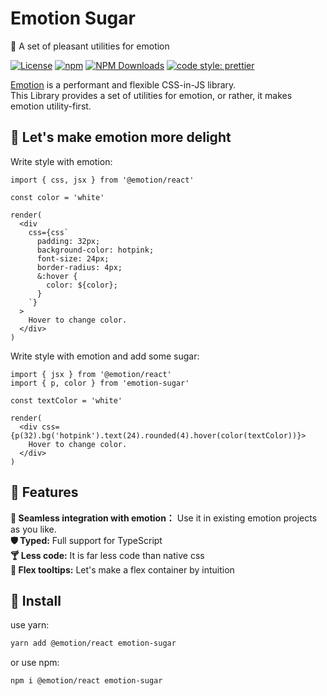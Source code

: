 # Emotion Sugar

🍭 A set of pleasant utilities for emotion

[![License](https://img.shields.io/npm/l/emotion-sugar.svg)](https://github.com/xcfox/emotion-sugar/blob/main/LICENSE)
[![npm](https://img.shields.io/npm/v/emotion-sugar.svg)](https://www.npmjs.com/package/emotion-sugar)
[![NPM Downloads](https://img.shields.io/npm/dm/emotion-sugar.svg?style=flat)](https://www.npmjs.com/package/emotion-sugar)
[![code style: prettier](https://img.shields.io/badge/code_style-prettier-ff69b4.svg)](https://github.com/prettier/prettier)

[Emotion](https://github.com/emotion-js/emotion) is a performant and flexible CSS-in-JS library.  
This Library provides a set of utilities for emotion, or rather, it makes emotion utility-first.

## 🧋 Let's make emotion more delight

Write style with emotion:

```tsx
import { css, jsx } from '@emotion/react'

const color = 'white'

render(
  <div
    css={css`
      padding: 32px;
      background-color: hotpink;
      font-size: 24px;
      border-radius: 4px;
      &:hover {
        color: ${color};
      }
    `}
  >
    Hover to change color.
  </div>
)
```

Write style with emotion and add some sugar:

```tsx
import { jsx } from '@emotion/react'
import { p, color } from 'emotion-sugar'

const textColor = 'white'

render(
  <div css={p(32).bg('hotpink').text(24).rounded(4).hover(color(textColor))}>
    Hover to change color.
  </div>
)
```

## 🌠 Features

**🧩 Seamless integration with emotion：** Use it in existing emotion projects as you like.  
**🛡️ Typed:** Full support for TypeScript  
**🍸 Less code:** It is far less code than native css  
**🍩 Flex tooltips:** Let's make a flex container by intuition

## 🔧 Install

use yarn:

```sh
yarn add @emotion/react emotion-sugar
```

or use npm:

```sh
npm i @emotion/react emotion-sugar
```
